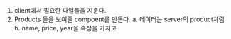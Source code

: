 1. client에서 필요한 파일들을 지운다.
2. Products 들을 보여줄 compoent를 만든다.
   a. 데이터는 server의 product처럼
   b. name, price, year을 속성을 가지고
